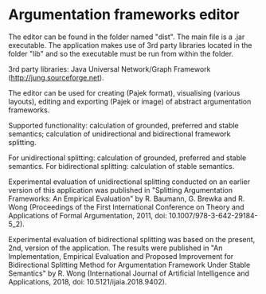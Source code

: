 # Argumentation frameworks editor

The editor can be found in the folder named "dist". The main file is a .jar executable. The application makes use of 3rd party libraries located in the folder "lib" and so the executable must be run from within the folder. 

3rd party libraries: Java Universal Network/Graph Framework (http://jung.sourceforge.net).

The editor can be used for 
creating (Pajek format), 
visualising (various layouts), 
editing and 
exporting (Pajek or image) 
of abstract argumentation frameworks. 

Supported functionality: 
calculation of grounded, preferred and stable semantics; 
calculation of unidirectional and bidirectional framework splitting. 

For unidirectional splitting: calculation of grounded, preferred and stable semantics.
For bidirectional splitting: calculation of stable semantics. 

Experimental evaluation of unidirectional splitting conducted on an earlier version of this application was published in "Splitting Argumentation Frameworks: An Empirical Evaluation" by R. Baumann, G. Brewka and R. Wong (Proceedings of the First International Conference on Theory and Applications of Formal Argumentation, 2011, doi: 10.1007/978-3-642-29184-5_2).

Experimental evaluation of bidirectional splitting was based on the present, 2nd, version of the application. The results were published in "An Implementation, Empirical Evaluation and Proposed Improvement for Bidirectional Splitting Method for Argumentation Framework Under Stable Semantics" by R. Wong (International Journal of Artificial Intelligence and Applications, 2018, doi: 10.5121/ijaia.2018.9402).
